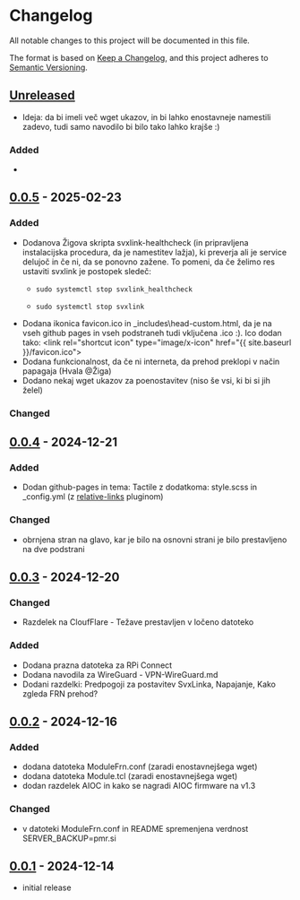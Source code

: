 # Changelog

All notable changes to this project will be documented in this file.

The format is based on [Keep a Changelog],
and this project adheres to [Semantic Versioning].

## [Unreleased]

- Ideja: da bi imeli več wget ukazov, in bi lahko enostavneje namestili zadevo, tudi samo navodilo bi bilo tako lahko krajše :)

### Added
- 

## [0.0.5] - 2025-02-23

### Added

- Dodanova Žigova skripta svxlink-healthcheck (in pripravljena instalacijska procedura, da je namestitev lažja), ki preverja ali je service delujoč in če ni, da se ponovno zažene. To pomeni, da če želimo res ustaviti svxlink je postopek sledeč:
  -     sudo systemctl stop svxlink_healthcheck
  -     sudo systemctl stop svxlink
- Dodana ikonica favicon.ico in _includes\head-custom.html, da je na vseh github pages in vseh podstraneh tudi vključena .ico :). Ico dodan tako: \<link rel="shortcut icon" type="image/x-icon" href="{{ site.baseurl }}/favicon.ico"\>
- Dodana funkcionalnost, da če ni interneta, da prehod preklopi v način papagaja (Hvala @Žiga)
- Dodano nekaj wget ukazov za poenostavitev (niso še vsi, ki bi si jih želel)

### Changed


## [0.0.4] - 2024-12-21

### Added

- Dodan github-pages in tema: Tactile z dodatkoma: style.scss in _config.yml (z [relative-links](https://github.com/benbalter/jekyll-relative-links) pluginom)

### Changed

- obrnjena stran na glavo, kar je bilo na osnovni strani je bilo prestavljeno na dve podstrani


## [0.0.3] - 2024-12-20

### Changed

- Razdelek na CloufFlare - Težave prestavljen v ločeno datoteko

### Added

- Dodana prazna datoteka za RPi Connect
- Dodana navodila za WireGuard - VPN-WireGuard.md
- Dodani razdelki: Predpogoji za postavitev SvxLinka, Napajanje, Kako zgleda FRN prehod?

## [0.0.2] - 2024-12-16

### Added

- dodana datoteka ModuleFrn.conf (zaradi enostavnejšega wget)
- dodana datoteka Module.tcl (zaradi enostavnejšega wget)
- dodan razdelek AIOC in kako se nagradi AIOC firmware na v1.3

### Changed

- v datoteki ModuleFrn.conf in README spremenjena verdnost SERVER_BACKUP=pmr.si

## [0.0.1] - 2024-12-14

- initial release

<!-- Links -->
[keep a changelog]: https://keepachangelog.com/en/1.0.0/
[semantic versioning]: https://semver.org/spec/v2.0.0.html

<!-- Versions -->
[unreleased]: https://github.com/tomaz1/PMR-FRN-SvxLink/compare/v0.0.5...HEAD
[0.0.5]: https://github.com/tomaz1/PMR-FRN-SvxLink/compare/v0.0.4...v0.0.5
[0.0.4]: https://github.com/tomaz1/PMR-FRN-SvxLink/compare/v0.0.3...v0.0.4
[0.0.3]: https://github.com/tomaz1/PMR-FRN-SvxLink/compare/v0.0.2...v0.0.3
[0.0.2]: https://github.com/tomaz1/PMR-FRN-SvxLink/compare/v0.0.1...v0.0.2
[0.0.1]: https://github.com/tomaz1/PMR-FRN-SvxLink/releases/tag/v0.0.1